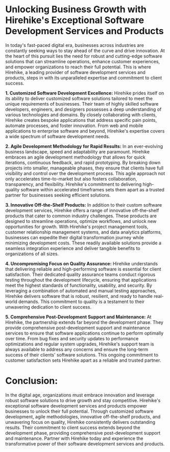 # Unlocking Business Growth with Hirehike's Exceptional Software Development Services and Products

In today's fast-paced digital era, businesses across industries are constantly seeking ways to stay ahead of the curve and drive innovation. At the heart of this pursuit lies the need for robust and cutting-edge software solutions that can streamline operations, enhance customer experiences, and empower organizations to reach their full potential. This is where Hirehike, a leading provider of software development services and products, steps in with its unparalleled expertise and commitment to client success.

**1. Customized Software Development Excellence:**
Hirehike prides itself on its ability to deliver customized software solutions tailored to meet the unique requirements of businesses. Their team of highly skilled software developers, engineers, and designers possesses a deep understanding of various technologies and domains. By closely collaborating with clients, Hirehike creates bespoke applications that address specific pain points, automate processes, and foster innovation. From web and mobile applications to enterprise software and beyond, Hirehike's expertise covers a wide spectrum of software development needs.

**2. Agile Development Methodology for Rapid Results:**
In an ever-evolving business landscape, speed and adaptability are paramount. Hirehike embraces an agile development methodology that allows for quick iterations, continuous feedback, and rapid prototyping. By breaking down projects into smaller, manageable phases, they ensure that clients have full visibility and control over the development process. This agile approach not only accelerates time-to-market but also fosters collaboration, transparency, and flexibility. Hirehike's commitment to delivering high-quality software within accelerated timeframes sets them apart as a trusted partner for businesses seeking efficient solutions.

**3. Innovative Off-the-Shelf Products:**
In addition to their custom software development services, Hirehike offers a range of innovative off-the-shelf products that cater to common industry challenges. These products are designed to streamline operations, optimize workflows, and unlock new opportunities for growth. With Hirehike's project management tools, customer relationship management systems, and data analytics platforms, businesses can expedite their digital transformation journey while minimizing development costs. These readily available solutions provide a seamless integration experience and deliver tangible benefits to organizations of all sizes.

**4. Uncompromising Focus on Quality Assurance:**
Hirehike understands that delivering reliable and high-performing software is essential for client satisfaction. Their dedicated quality assurance teams conduct rigorous testing throughout the development lifecycle, ensuring that applications meet the highest standards of functionality, usability, and security. By leveraging a combination of automated and manual testing approaches, Hirehike delivers software that is robust, resilient, and ready to handle real-world demands. This commitment to quality is a testament to their unwavering dedication to client success.

**5. Comprehensive Post-Development Support and Maintenance:**
At Hirehike, the partnership extends far beyond the development phase. They provide comprehensive post-development support and maintenance services to ensure that software applications continue to perform optimally over time. From bug fixes and security updates to performance optimizations and regular system upgrades, Hirehike's support team is always available to address any concerns and ensure the long-term success of their clients' software solutions. This ongoing commitment to customer satisfaction sets Hirehike apart as a reliable and trusted partner.

# Conclusion:
In the digital age, organizations must embrace innovation and leverage robust software solutions to drive growth and stay competitive. Hirehike's exceptional software development services and products empower businesses to unlock their full potential. Through customized software development, agile methodologies, innovative off-the-shelf products, and unwavering focus on quality, Hirehike consistently delivers outstanding results. Their commitment to client success extends beyond the development phase, providing comprehensive post-development support and maintenance. Partner with Hirehike today and experience the transformative power of their software development services and products.
